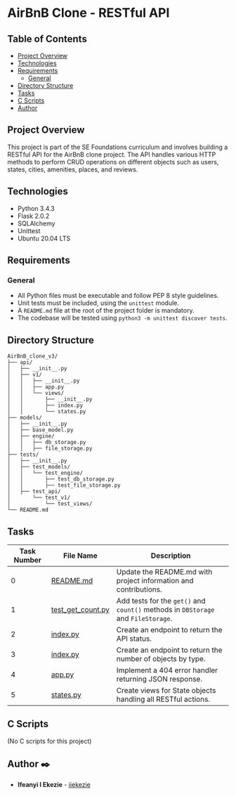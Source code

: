 # AirBnB Clone - RESTful API

## Table of Contents
- [Project Overview](#project-overview)
- [Technologies](#technologies)
- [Requirements](#requirements)
  - [General](#general)
- [Directory Structure](#directory-structure)
- [Tasks](#tasks)
- [C Scripts](#c-scripts)
- [Author](#author)

## Project Overview
This project is part of the SE Foundations curriculum and involves building a RESTful API for the AirBnB clone project. The API handles various HTTP methods to perform CRUD operations on different objects such as users, states, cities, amenities, places, and reviews.

## Technologies
- Python 3.4.3
- Flask 2.0.2
- SQLAlchemy
- Unittest
- Ubuntu 20.04 LTS

## Requirements

### General
- All Python files must be executable and follow PEP 8 style guidelines.
- Unit tests must be included, using the `unittest` module.
- A `README.md` file at the root of the project folder is mandatory.
- The codebase will be tested using `python3 -m unittest discover tests`.

## Directory Structure
```
AirBnB_clone_v3/
├── api/
│   ├── __init__.py
│   ├── v1/
│   │   ├── __init__.py
│   │   ├── app.py
│   │   └── views/
│   │       ├── __init__.py
│   │       ├── index.py
│   │       └── states.py
├── models/
│   ├── __init__.py
│   ├── base_model.py
│   ├── engine/
│   │   ├── db_storage.py
│   │   ├── file_storage.py
├── tests/
│   ├── __init__.py
│   ├── test_models/
│   │   └── test_engine/
│   │       ├── test_db_storage.py
│   │       ├── test_file_storage.py
│   ├── test_api/
│       └── test_v1/
│           └── test_views/
└── README.md
```

## Tasks

| Task Number | File Name                              | Description                                                                      |
|-------------|----------------------------------------|----------------------------------------------------------------------------------|
| 0           | [README.md](README.md)                 | Update the README.md with project information and contributions.                 |
| 1           | [test_get_count.py](test_get_count.py) | Add tests for the `get()` and `count()` methods in `DBStorage` and `FileStorage`. |
| 2           | [index.py](api/v1/views/index.py)      | Create an endpoint to return the API status.                                      |
| 3           | [index.py](api/v1/views/index.py)      | Create an endpoint to return the number of objects by type.                       |
| 4           | [app.py](api/v1/app.py)                | Implement a 404 error handler returning JSON response.                            |
| 5           | [states.py](api/v1/views/states.py)    | Create views for State objects handling all RESTful actions.                      |

## C Scripts
(No C scripts for this project)

## Author :black_nib:
* **Ifeanyi I Ekezie** - [iiekezie](https://github.com/iiekezie)
